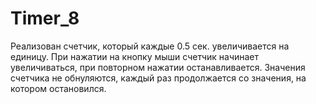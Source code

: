# Timer_8
 Реализован счетчик, который каждые 0.5 сек. увеличивается на единицу.
При нажатии на кнопку мыши счетчик начинает увеличиваться, при повторном нажатии останавливается. 
Значения счетчика не обнуляются, каждый раз продолжается со значения, на котором остановился.
